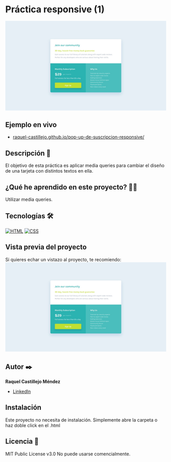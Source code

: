 # Práctica responsive (1)

![Imagen del proyecto](https://github.com/raquel-castillejo/008-responsive1/blob/main/_design/desktop-design.jpg)

## Ejemplo en vivo

- [raquel-castillejo.github.io/pop-up-de-suscripcion-responsive/](https://raquel-castillejo.github.io/pop-up-de-suscripcion-responsive/)

## Descripción 📑

El objetivo de esta práctica es aplicar media queries para cambiar el diseño de una tarjeta con distintos textos en ella.

## ¿Qué he aprendido en este proyecto? 🙇🏻

Utilizar media queries.

## Tecnologías 🛠

<!-- Iconos sacados de: https://github.com/hendrasob/badges/blob/master/README.md y https://github.com/alexandresanlim/Badges4-README.md-Profile -->

[![HTML](https://img.shields.io/badge/HTML5-E34F26?style=for-the-badge&logo=html5&logoColor=white)](https://es.wikipedia.org/wiki/HTML5)
[![CSS](https://img.shields.io/badge/CSS3-1572B6?style=for-the-badge&logo=css3&logoColor=white)](https://es.wikipedia.org/wiki/CSS)

## Vista previa del proyecto

Si quieres echar un vistazo al proyecto, te recomiendo:
![Captura del proyecto](https://github.com/raquel-castillejo/008-responsive1/blob/main/_design/desktop-design.jpg)

## Autor ✒️

**Raquel Castillejo Méndez**
- [LinkedIn](https://www.linkedin.com/in/raquel-castillejo-mendez)

## Instalación

Este proyecto no necesita de instalación. Simplemente abre la carpeta o haz doble click en el .html

## Licencia 📄

MIT Public License v3.0
No puede usarse comencialmente.
